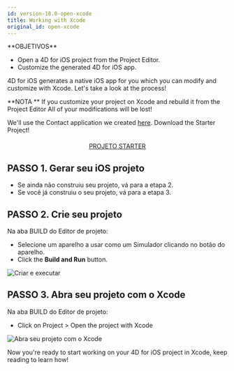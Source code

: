```yaml
---
id: version-18.0-open-xcode
title: Working with Xcode
original_id: open-xcode
---
```


<div markdown="1" class = "objectives">
**OBJETIVOS**

* Open a 4D for iOS project from the Project Editor.
* Customize the generated 4D for iOS app.
</div>

4D for iOS generates a native iOS app for you which you can modify and customize with Xcode. Let's take a look at the process!

<div markdown="1" class = "tips">
**NOTA **
If you customize your project on Xcode and rebuild it from the Project Editor All of your modifications will be lost!
</div>

We'll use the Contact application we created [here](contact-app.html). Download the Starter Project!

<div markdown="1" style="text-align: center; margin-top: 20px">
<a class="button"
href="../assets/en/customize-with-xcode/ContactStarter.zip">PROJETO STARTER</a>
</div>

## PASSO 1. Gerar seu iOS projeto

* Se ainda não construiu seu projeto, vá para a etapa 2.
* Se você já construiu o seu projeto, vá para a etapa 3.

## PASSO 2. Crie seu projeto

Na aba BUILD do Editor de projeto:

* Selecione um aparelho a usar como um Simulador clicando no botão do aparelho.
* Click the **Build and Run** button.

![Criar e executar](assets/en/customize-with-xcode/build-and-run-4D-for-iOS.png)

## PASSO 3. Abra seu projeto com o Xcode

Na aba BUILD do Editor de projeto:

* Click on Project > Open the project with Xcode

![Abra seu projeto com o Xcode](assets/en/customize-with-xcode/Open-your-project-Xcode-4D-for-iOS.png)

Now you're ready to start working on your 4D for iOS project in Xcode, keep reading to learn how!